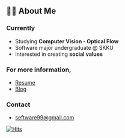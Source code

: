 ## 🙋‍♀️ About Me

### Currently
- Studying **Computer Vision - Optical Flow**
- Software major undergraduate @ SKKU
- Interested in creating **social values**


### For more information,
- <a href="https://say-young.notion.site/Resume-2022-05-ver-8422de76a258482f8af0a20e7aa1134d">Resume</a>
- <a href="https://velog.io/@dd9s2">Blog</a>


### Contact
- seftware99@gmail.com



[![Hits](https://hits.seeyoufarm.com/api/count/incr/badge.svg?url=https%3A%2F%2Fgithub.com%2FSeyoung9304&count_bg=%23CDEA91&title_bg=%23555555&icon=&icon_color=%23E7E7E7&title=hits&edge_flat=false)](https://hits.seeyoufarm.com)
